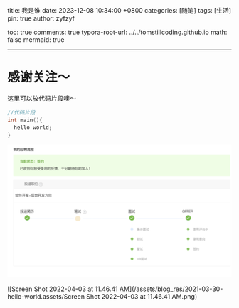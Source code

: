 title: 我是谁
date: 2023-12-08 10:34:00 +0800
categories: [随笔]
tags: [生活]
pin: true
author: zyfzyf

toc: true
comments: true
typora-root-url: ../../tomstillcoding.github.io
math: false
mermaid: true


---

# 感谢关注～ 


这里可以放代码片段噢～
```c++
//代码片段
int main(){
  hello world;
}
```

![image-20220327184021601](/assets/blog_res/2021-03-30-hello-world.assets/image-20220327184021601.png)

![Screen Shot 2022-04-03 at 11.46.41 AM](/assets/blog_res/2021-03-30-hello-world.assets/Screen Shot 2022-04-03 at 11.46.41 AM.png)